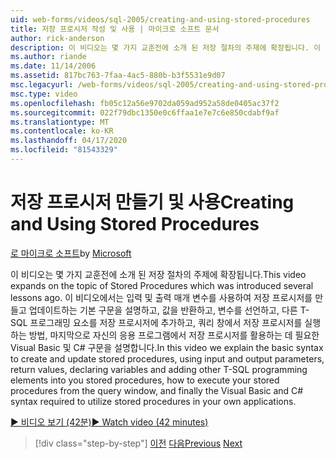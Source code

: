 ```yaml
---
uid: web-forms/videos/sql-2005/creating-and-using-stored-procedures
title: 저장 프로시저 작성 및 사용 | 마이크로 소프트 문서
author: rick-anderson
description: 이 비디오는 몇 가지 교훈전에 소개 된 저장 절차의 주제에 확장됩니다. 이 비디오에서는 만들고 업데이트하는 기본 구문을 설명합니다...
ms.author: riande
ms.date: 11/14/2006
ms.assetid: 817bc763-7faa-4ac5-880b-b3f5531e9d07
msc.legacyurl: /web-forms/videos/sql-2005/creating-and-using-stored-procedures
msc.type: video
ms.openlocfilehash: fb05c12a56e9702da059ad952a58de0405ac37f2
ms.sourcegitcommit: 022f79dbc1350e0c6ffaa1e7e7c6e850cdabf9af
ms.translationtype: MT
ms.contentlocale: ko-KR
ms.lasthandoff: 04/17/2020
ms.locfileid: "81543329"
---
```

# <a name="creating-and-using-stored-procedures"></a><span data-ttu-id="a821e-104">저장 프로시저 만들기 및 사용</span><span class="sxs-lookup"><span data-stu-id="a821e-104">Creating and Using Stored Procedures</span></span>

<span data-ttu-id="a821e-105">[로 마이크로 소프트](https://github.com/microsoft)</span><span class="sxs-lookup"><span data-stu-id="a821e-105">by [Microsoft](https://github.com/microsoft)</span></span>

<span data-ttu-id="a821e-106">이 비디오는 몇 가지 교훈전에 소개 된 저장 절차의 주제에 확장됩니다.</span><span class="sxs-lookup"><span data-stu-id="a821e-106">This video expands on the topic of Stored Procedures which was introduced several lessons ago.</span></span> <span data-ttu-id="a821e-107">이 비디오에서는 입력 및 출력 매개 변수를 사용하여 저장 프로시저를 만들고 업데이트하는 기본 구문을 설명하고, 값을 반환하고, 변수를 선언하고, 다른 T-SQL 프로그래밍 요소를 저장 프로시저에 추가하고, 쿼리 창에서 저장 프로시저를 실행하는 방법, 마지막으로 자신의 응용 프로그램에서 저장 프로시저를 활용하는 데 필요한 Visual Basic 및 C# 구문을 설명합니다.</span><span class="sxs-lookup"><span data-stu-id="a821e-107">In this video we explain the basic syntax to create and update stored procedures, using input and output parameters, return values, declaring variables and adding other T-SQL programming elements into you stored procedures, how to execute your stored procedures from the query window, and finally the Visual Basic and C# syntax required to utilize stored procedures in your own applications.</span></span>

[<span data-ttu-id="a821e-108">&#9654; 비디오 보기 (42분)</span><span class="sxs-lookup"><span data-stu-id="a821e-108">&#9654; Watch video (42 minutes)</span></span>](https://channel9.msdn.com/Blogs/ASP-NET-Site-Videos/creating-and-using-stored-procedures)

> [!div class="step-by-step"]
> <span data-ttu-id="a821e-109">[이전](building-and-customizing-reports-in-business-intelligence-development-studio.md)
> [다음](enabling-full-text-search-in-your-text-data.md)</span><span class="sxs-lookup"><span data-stu-id="a821e-109">[Previous](building-and-customizing-reports-in-business-intelligence-development-studio.md)
[Next](enabling-full-text-search-in-your-text-data.md)</span></span>
